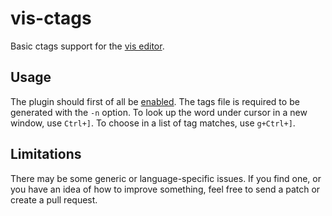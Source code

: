 # vis-ctags
Basic ctags support for the [vis editor](https://github.com/martanne/vis).

## Usage
The plugin should first of all be [enabled](https://github.com/martanne/vis/wiki/Plugins). The tags file is required to be generated with the `-n` option. To look up the word under cursor in a new window, use `Ctrl+]`. To choose in a list of tag matches, use `g+Ctrl+]`.

## Limitations
There may be some generic or language-specific issues. If you find one, or you have an idea of how to improve something, feel free to send a patch or create a pull request.

